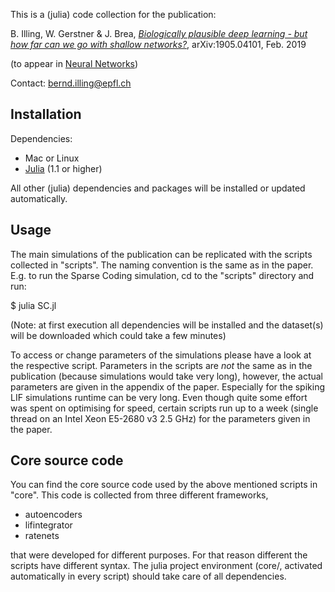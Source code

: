 This is a (julia) code collection for the publication:

B. Illing, W. Gerstner & J. Brea,
[*Biologically plausible deep learning - but how far can we go with shallow networks?*](https://arxiv.org/abs/1905.04101), arXiv:1905.04101, Feb. 2019

(to appear in [Neural Networks](https://www.journals.elsevier.com/neural-networks))

Contact:
[bernd.illing@epfl.ch](mailto:bernd.illing@epfl.ch)

## Installation

Dependencies:

* Mac or Linux
* [Julia](https://julialang.org) (1.1 or higher)

All other (julia) dependencies and packages will be installed or updated automatically.

## Usage

The main simulations of the publication can be replicated with the scripts collected in "scripts".
The naming convention is the same as in the paper. E.g. to run the Sparse Coding simulation, cd to the "scripts" directory and run:

$ julia SC.jl

(Note: at first execution all dependencies will be installed and the dataset(s) will be downloaded which could take a few minutes)

To access or change parameters of the simulations please have a look at the respective script.
Parameters in the scripts are *not* the same as in the publication (because simulations would take very long), however, the actual parameters are given in the appendix of the paper.
Especially for the spiking LIF simulations runtime can be very long.
Even though quite some effort was spent on optimising for speed, certain scripts run up to a week (single thread on an Intel Xeon E5-2680 v3 2.5 GHz) for the parameters given in the paper.

## Core source code

You can find the core source code used by the above mentioned scripts in "core". This code is collected from three different frameworks,

* autoencoders
* lifintegrator
* ratenets

that were developed for different purposes. For that reason different the scripts have different syntax.
The julia project environment (core/, activated automatically in every script) should take care of all dependencies.
